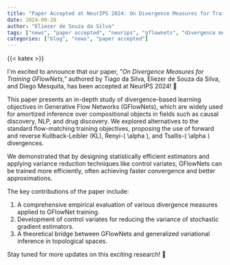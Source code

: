 ```yaml
---
title: "Paper Accepted at NeurIPS 2024: On Divergence Measures for Training GFlowNets"
date: 2024-09-28
author: "Eliezer de Souza da Silva"
tags: ["news", "paper accepted", "neurips", "gflownets", "divergence measures"]
categories: ["blog", "news", "paper accepted"]
---
```

{{< katex >}}

I'm excited to announce that our paper, *"On Divergence Measures for Training GFlowNets,"* authored by Tiago da Silva, Eliezer de Souza da Silva, and Diego Mesquita, has been accepted at NeurIPS 2024! 🎉

This paper presents an in-depth study of divergence-based learning objectives in Generative Flow Networks (GFlowNets), which are widely used for amortized inference over compositional objects in fields such as causal discovery, NLP, and drug discovery. We explored alternatives to the standard flow-matching training objectives, proposing the use of forward and reverse Kullback-Leibler (KL), Renyi-\( \alpha \), and Tsallis-\( \alpha \) divergences.

We demonstrated that by designing statistically efficient estimators and applying variance reduction techniques like control variates, GFlowNets can be trained more efficiently, often achieving faster convergence and better approximations.

The key contributions of the paper include:
1. A comprehensive empirical evaluation of various divergence measures applied to GFlowNet training.
2. Development of control variates for reducing the variance of stochastic gradient estimators.
3. A theoretical bridge between GFlowNets and generalized variational inference in topological spaces.

Stay tuned for more updates on this exciting research! 🚀